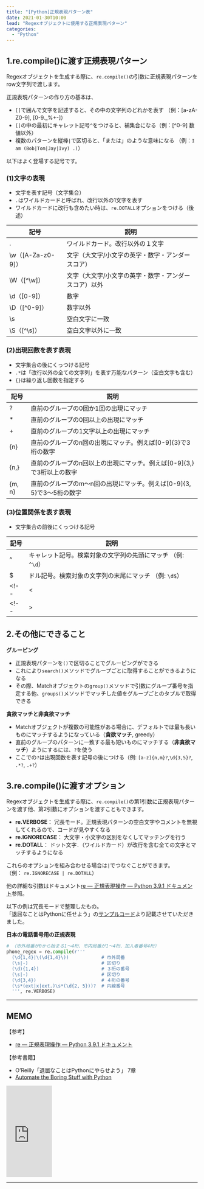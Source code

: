 ```yaml
---
title: "[Python]正規表現パターン表"
date: 2021-01-30T10:00
lead: "Regexオブジェクトに使用する正規表現パターン"
categories:
  - "Python"
---
```



## 1.re.compile()に渡す正規表現パターン
Regexオブジェクトを生成する際に、`re.compile()`の引数に正規表現パターンをrow文字列で渡します。  

正規表現パターンの作り方の基本は、
- `[]`で囲んで文字を記述すると、その中の文字列のどれかを表す （例：[a-zA-Z0-9], [0-9._%+-]）
- `[]`の中の最初にキャレット記号`^`をつけると、補集合になる（例：[^0-9] 数値以外）
- 複数のパターンを縦棒`|`で区切ると、「または」のような意味になる （例：`I am (Bob|Tom|Jay|Ivy) .)`）

以下はよく登場する記号です。

### (1)文字の表現
- 文字を表す記号（文字集合）
- `.`はワイルドカードと呼ばれ、改行以外の1文字を表す
- ワイルドカードに改行も含めたい時は、`re.DOTALL`オプションをつける（後述）

|  記号  |  説明  |
| ---- | ---- |
|  .  |  ワイルドカード。改行以外の１文字  |
|  \w（[A-Za-z0-9]）  |  文字（大文字/小文字の英字・数字・アンダースコア）  |
|  \W（[^\w]）  |  文字（大文字/小文字の英字・数字・アンダースコア）以外  |
|  \d（[0-9]）  |  数字  |
|  \D（[^0-9]）  |  数字以外  |
|  \s  |  空白文字に一致  |
|  \S（[^\s]）  |  空白文字以外に一致  |

### (2)出現回数を表す表現
- 文字集合の後にくっつける記号
- `.*`は「改行以外の全ての文字列」を表す万能なパターン（空白文字も含む）
- `{}`は繰り返し回数を指定する

|  記号  |  説明  |
| ---- | ---- |
|  ?  |  直前のグループの0回か1回の出現にマッチ |
|  *  |  直前のグループの0回以上の出現にマッチ  |
|  +  |  直前のグループの1文字以上の出現にマッチ  |
|  {n}  |  直前のグループのn回の出現にマッチ。例えば[0-9]{3}で3桁の数字 |
|  {n,}  |  直前のグループのn回以上の出現にマッチ。例えば[0-9]{3,}で3桁以上の数字 |
|  {m, n}  |  直前のグループのm〜n回の出現にマッチ。例えば[0-9]{3, 5}で3〜5桁の数字 |

### (3)位置関係を表す表現
- 文字集合の前後にくっつける記号

|  記号  |  説明  |
| ---- | ---- |
|  ^  |  キャレット記号。検索対象の文字列の先頭にマッチ （例: `^\d`）|
|  $  |  ドル記号。検索対象の文字列の末尾にマッチ （例: `\d$`） |
<!-- |  \<  |  単語の先頭にマッチ | -->
<!-- |  \>  |  ド単語の末尾にマッチ | -->


## 2.その他にできること
**グルーピング**
- 正規表現パターンを`()`で区切ることでグルーピングができる
- これにより`search()`メソッドでグループごとに取得することができるようになる
- その際、Matchオブジェクトの`group()`メソッドで引数にグループ番号を指定する他、`groups()`メソッドでマッチした値をグループごとのタプルで取得できる

**貪欲マッチと非貪欲マッチ**
- Matchオブジェクトが複数の可能性がある場合に、デフォルトでは最も長いものにマッチするようになっている（**貪欲マッチ**, greedy）  
- 直前のグループのパターンに一致する最も短いものにマッチする（**非貪欲マッチ**）ようにするには、`?`を使う
- ここでの`?`は出現回数を表す記号の後につける（例: `[a-z]{n,m}?`,`\d{3,5}?`, `.*?`, `.+?`）



## 3.re.compile()に渡すオプション
Regexオブジェクトを生成する際に、`re.compile()`の第1引数に正規表現パターンを渡す他、第2引数にオプションを渡すこともできます。  
- **re.VERBOSE**： 冗長モード。正規表現パターンの空白文字やコメントを無視してくれるので、コードが見やすくなる
- **re.IGNORECASE**： 大文字・小文字の区別をなくしてマッチングを行う
- **re.DOTALL**： ドット文字`.`（ワイルドカード）が改行を含む全ての文字とマッチするようになる

これらのオプションを組み合わせる場合は`|`でつなぐことができます。  
（例： `re.IGNORECASE | re.DOTALL`）

他の詳細な引数はドキュメント[re — 正規表現操作 — Python 3.9.1 ドキュメント](https://docs.python.org/ja/3/library/re.html#re.compile)参照。

以下の例は冗長モードで整理したもの。  
「退屈なことはPythonに任せよう」の[サンプルコード](https://github.com/oreilly-japan/automatestuff-ja/blob/master/ch07/phoneAndEmail.py)より記載させていただきました。

**日本の電話番号用の正規表現**
```python
# （市外局番が0から始まる1〜4桁、市内局番が1〜4桁、加入者番号4桁）
phone_regex = re.compile(r'''
  (\d{1,4}|\(\d{1,4}\))            # 市外局番
  (\s|-)                           # 区切り
  (\d){1,4})                       # ３桁の番号
  (\s|-)                           # 区切り
  (\d{3,4})                        # ４桁の番号
  (\s*(ext|x|ext.)\s*(\d{2, 5}))?  # 内線番号
  ''', re.VERBOSE)
```




---
## MEMO
【参考】
- [re — 正規表現操作 — Python 3.9.1 ドキュメント](https://docs.python.org/ja/3/library/re.html)

【参考書籍】
- O’Reilly「退屈なことはPythonにやらせよう」 7章
- [Automate the Boring Stuff with Python](https://automatetheboringstuff.com/)
<iframe style="width:120px;height:240px;" marginwidth="0" marginheight="0" scrolling="no" frameborder="0" src="https://rcm-fe.amazon-adsystem.com/e/cm?ref=qf_sp_asin_til&t=massasquash08-22&m=amazon&o=9&p=8&l=as1&IS1=1&detail=1&asins=487311778X&linkId=691e891718cdd36feb75e664a0a2f53a&bc1=ffffff&amp;lt1=_top&fc1=333333&lc1=0066c0&bg1=ffffff&f=ifr"></iframe>

---
